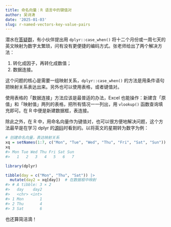 ```yaml
---
title: 命名向量：R 语言中的键值对
author: 吴诗涛
date: '2025-01-03'
slug: r-named-vectors-key-value-pairs
---
```




潜水在[答疑群](../admin)，有小伙伴提出用 `dplyr::case_when()` 将十二个月份或一周七天的英文映射为数字太繁琐，问有没有更便捷的编码方式。张老师给出了两个解决方法：

1. 转化成因子，再转化成数值；
1. 数据连接。

这个问题的核心是需要一组映射关系，`dplyr::case_when()` 的方法是用条件语句把映射关系表达出来。另外也可以使用表格，或者键值对。

使用表格的「数据连接」方法应该是最普适的办法，Excel 也能操作：新建含「原值」和「映射值」两列的表格，把所有情况一一列出，用 `vlookup()` 函数查询填充即可。在 R 中便是新建数据框，表连接。

除此之外，在 R 中，用命名向量作为键值对，也可以很方便地解决问题，这个方法最早是在学习 dplyr 的[源码](https://github.com/tidyverse/dplyr/blob/fb25640fa1eb74746a7a74a06090045106e5d20f/data-raw/starwars.R#L71C1-L90C2)时看到的。以将英文的星期转为数字为例：



```r
# 创建命名向量，表达映射关系
xq = setNames(1:7, c("Mon", "Tue", "Wed", "Thu", "Fri", "Sat", "Sun"))
xq
#> Mon Tue Wed Thu Fri Sat Sun 
#>   1   2   3   4   5   6   7
```


```r
library(dplyr)

tibble(day = c("Mon", "Thu", "Sat")) |> 
  mutate(day2 = xq[day])  # 在数据框中映射
#> # A tibble: 3 × 2
#>   day    day2
#>   <chr> <int>
#> 1 Mon       1
#> 2 Thu       4
#> 3 Sat       6
```

也还算简洁滴！

